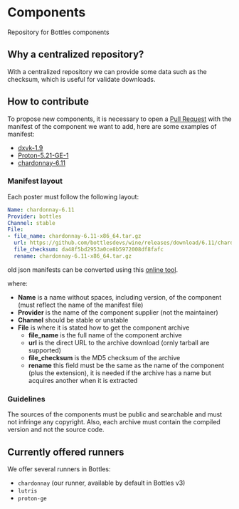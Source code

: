 # Components
Repository for Bottles components

## Why a centralized repository?
With a centralized repository we can provide some data such as the checksum, which is useful for validate downloads.

## How to contribute
To propose new components, it is necessary to open a [Pull Request](https://github.com/bottlesdevs/components/pulls) with the manifest of the component we want to add, here are some examples of manifest:
- [dxvk-1.9](https://github.com/bottlesdevs/components/blob/main/dxvk/dxvk-1.9.yml)
- [Proton-5.21-GE-1](https://github.com/bottlesdevs/components/blob/main/runners/proton/Proton-5.21-GE-1.yml)
- [chardonnay-6.11](https://github.com/bottlesdevs/components/blob/main/runners/wine/chardonnay-6.11.yml)

### Manifest layout
Each poster must follow the following layout:
```yaml
Name: chardonnay-6.11
Provider: bottles
Channel: stable
File:
- file_name: chardonnay-6.11-x86_64.tar.gz
  url: https://github.com/bottlesdevs/wine/releases/download/6.11/chardonnay-6.11-x86_64.tar.gz
  file_checksum: da48f5bd2953a0ce8b5972008df8fafc
  rename: chardonnay-6.11-x86_64.tar.gz
```
old json manifests can be converted using this [online tool](https://www.json2yaml.com).

where:
- **Name** is a name without spaces, including version, of the component (must reflect the name of the manifest file)
- **Provider** is the name of the component supplier (not the maintainer)
- **Channel** should be stable or unstable
- **File** is where it is stated how to get the component archive
  - **file_name** is the full name of the component archive
  - **url** is the direct URL to the archive download (ornly tarball are supported)
  - **file_checksum** is the MD5 checksum of the archive
  - **rename** this field must be the same as the name of the component (plus the extension), it is needed if the archive has a name but acquires another when it is extracted

### Guidelines
The sources of the components must be public and searchable and must not infringe any copyright. Also, each archive must contain the compiled version and not the source code.


## Currently offered runners
We offer several runners in Bottles:
- `chardonnay` (our runner, available by default in Bottles v3)
- `lutris`
- `proton-ge`
